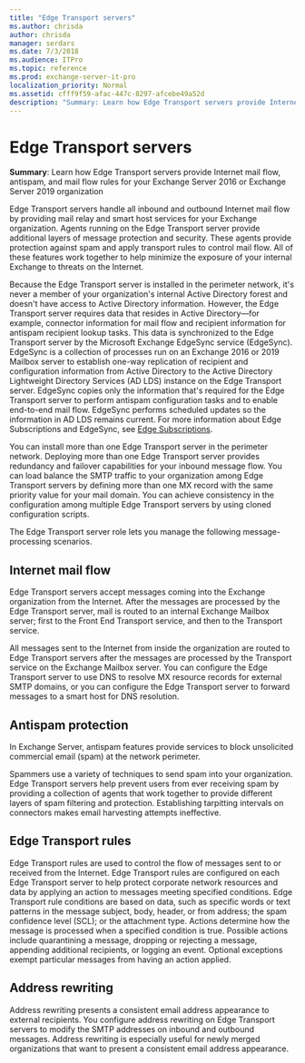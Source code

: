 ```yaml
---
title: "Edge Transport servers"
ms.author: chrisda
author: chrisda
manager: serdars
ms.date: 7/3/2018
ms.audience: ITPro
ms.topic: reference
ms.prod: exchange-server-it-pro
localization_priority: Normal
ms.assetid: cfff9f59-afac-447c-8297-afcebe49a52d
description: "Summary: Learn how Edge Transport servers provide Internet mail flow, antispam, and mail flow rules for your Exchange Server organization"
---
```


# Edge Transport servers

 **Summary**: Learn how Edge Transport servers provide Internet mail flow, antispam, and mail flow rules for your Exchange Server 2016 or Exchange Server 2019 organization
  
Edge Transport servers handle all inbound and outbound Internet mail flow by providing mail relay and smart host services for your Exchange organization. Agents running on the Edge Transport server provide additional layers of message protection and security. These agents provide protection against spam and apply transport rules to control mail flow. All of these features work together to help minimize the exposure of your internal Exchange to threats on the Internet.
  
Because the Edge Transport server is installed in the perimeter network, it's never a member of your organization's internal Active Directory forest and doesn't have access to Active Directory information. However, the Edge Transport server requires data that resides in Active Directory—for example, connector information for mail flow and recipient information for antispam recipient lookup tasks. This data is synchronized to the Edge Transport server by the Microsoft Exchange EdgeSync service (EdgeSync). EdgeSync is a collection of processes run on an Exchange 2016 or 2019 Mailbox server to establish one-way replication of recipient and configuration information from Active Directory to the Active Directory Lightweight Directory Services (AD LDS) instance on the Edge Transport server. EdgeSync copies only the information that's required for the Edge Transport server to perform antispam configuration tasks and to enable end-to-end mail flow. EdgeSync performs scheduled updates so the information in AD LDS remains current. For more information about Edge Subscriptions and EdgeSync, see [Edge Subscriptions](edge-subscriptions.md).
  
You can install more than one Edge Transport server in the perimeter network. Deploying more than one Edge Transport server provides redundancy and failover capabilities for your inbound message flow. You can load balance the SMTP traffic to your organization among Edge Transport servers by defining more than one MX record with the same priority value for your mail domain. You can achieve consistency in the configuration among multiple Edge Transport servers by using cloned configuration scripts.
  
The Edge Transport server role lets you manage the following message-processing scenarios.
  
## Internet mail flow

Edge Transport servers accept messages coming into the Exchange organization from the Internet. After the messages are processed by the Edge Transport server, mail is routed to an internal Exchange Mailbox server; first to the Front End Transport service, and then to the Transport service.
  
All messages sent to the Internet from inside the organization are routed to Edge Transport servers after the messages are processed by the Transport service on the Exchange Mailbox server. You can configure the Edge Transport server to use DNS to resolve MX resource records for external SMTP domains, or you can configure the Edge Transport server to forward messages to a smart host for DNS resolution.
  
## Antispam protection

In Exchange Server, antispam features provide services to block unsolicited commercial email (spam) at the network perimeter.
  
Spammers use a variety of techniques to send spam into your organization. Edge Transport servers help prevent users from ever receiving spam by providing a collection of agents that work together to provide different layers of spam filtering and protection. Establishing tarpitting intervals on connectors makes email harvesting attempts ineffective.
  
## Edge Transport rules

Edge Transport rules are used to control the flow of messages sent to or received from the Internet. Edge Transport rules are configured on each Edge Transport server to help protect corporate network resources and data by applying an action to messages meeting specified conditions. Edge Transport rule conditions are based on data, such as specific words or text patterns in the message subject, body, header, or from address; the spam confidence level (SCL); or the attachment type. Actions determine how the message is processed when a specified condition is true. Possible actions include quarantining a message, dropping or rejecting a message, appending additional recipients, or logging an event. Optional exceptions exempt particular messages from having an action applied.
  
## Address rewriting

Address rewriting presents a consistent email address appearance to external recipients. You configure address rewriting on Edge Transport servers to modify the SMTP addresses on inbound and outbound messages. Address rewriting is especially useful for newly merged organizations that want to present a consistent email address appearance.
  

